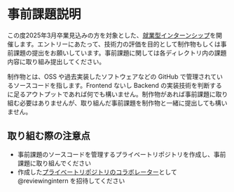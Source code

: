 # 事前課題説明

この度2025年3月卒業見込みの方を対象とした、[就業型インターンシップ](https://gaishishukatsu.com/recruiting_info/view/9055)を開催します。エントリーにあたって、技術力の評価を目的として制作物もしくは事前課題の提出をお願いしています。事前課題に関しては各ディレクトリ内の課題内容に取り組み提出してください。

制作物とは、OSS や過去実装したソフトウェアなどの GitHub で管理されているソースコードを指します。Frontend ないし Backend の実装技術を判断するに足るアウトプットであれば何でも構いません。制作物があれば事前課題に取り組む必要はありませんが、取り組んだ事前課題を制作物と一緒に提出しても構いません。
## 取り組む際の注意点

- 事前課題のソースコードを管理するプライベートリポジトリを作成し、事前課題に取り組んでください
- 作成した[プライベートリポジトリのコラボレーター](https://docs.github.com/ja/account-and-profile/setting-up-and-managing-your-personal-account-on-github/managing-access-to-your-personal-repositories/inviting-collaborators-to-a-personal-repository)として @reviewingintern を招待してください
